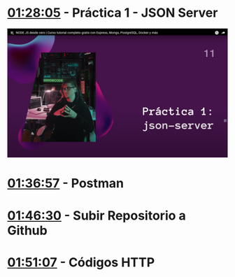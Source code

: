 # [01:28:05](https://www.youtube.com/watch?v=I17ln313Pjk&list=TLPQMDEwNjIwMjUxxiOoJ0A2bA&index=1&t=5285s) - **Práctica 1 - JSON Server**

![1748924144896](image/Practica1/1748924144896.png)

# [01:36:57](https://www.youtube.com/watch?v=I17ln313Pjk&list=TLPQMDEwNjIwMjUxxiOoJ0A2bA&index=1&t=5817s) - Postman

# [01:46:30](https://www.youtube.com/watch?v=I17ln313Pjk&list=TLPQMDEwNjIwMjUxxiOoJ0A2bA&index=1&t=6390s) - Subir Repositorio a Github

# [01:51:07](https://www.youtube.com/watch?v=I17ln313Pjk&list=TLPQMDEwNjIwMjUxxiOoJ0A2bA&index=1&t=6667s) - Códigos HTTP
